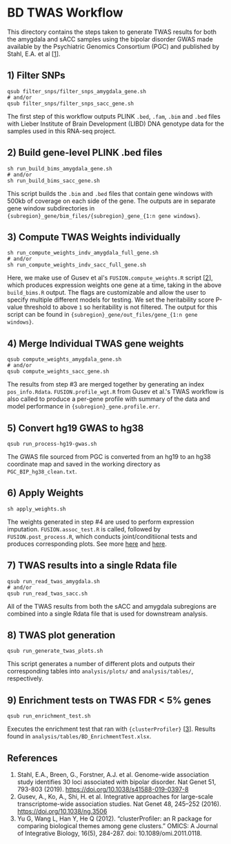 # BD TWAS Workflow
This directory contains the steps taken to generate TWAS results for both the amygdala and sACC samples using the bipolar disorder GWAS made available by the Psychiatric Genomics Consortium (PGC) and published by Stahl, E.A. et al [[1](#references)].

## 1) Filter SNPs

```
qsub filter_snps/filter_snps_amygdala_gene.sh
# and/or
qsub filter_snps/filter_snps_sacc_gene.sh
```

The first step of this workflow outputs PLINK `.bed`, `.fam`, `.bim` and `.bed` files with Lieber Institute of Brain Development (LIBD) DNA genotype data for the samples used in this RNA-seq project.

## 2) Build gene-level PLINK .bed files
```
sh run_build_bims_amygdala_gene.sh
# and/or
sh run_build_bims_sacc_gene.sh
```

This script builds the `.bim` and `.bed` files that contain gene windows with 500kb of coverage on each side of the gene. The outputs are in separate gene window subdirectories in `{subregion}_gene/bim_files/{subregion}_gene_{1:n gene windows}`.

## 3) Compute TWAS Weights individually
```
sh run_compute_weights_indv_amygdala_full_gene.sh
# and/or
sh run_compute_weights_indv_sacc_full_gene.sh
```

Here, we make use of Gusev et al's `FUSION.compute_weights.R` script [[2](#references)], which produces expression weights one gene at a time, taking in the above `build_bims.R` output. The flags are customizable and allow the user to specify multiple different models for testing. We set the heritability score P-value threshold to above `1` so heritability is not filtered. The output for this script can be found in `{subregion}_gene/out_files/gene_{1:n gene windows}`.

## 4) Merge Individual TWAS gene weights
```
qsub compute_weights_amygdala_gene.sh
# and/or
qsub compute_weights_sacc_gene.sh
```

The results from step #3 are merged together by generating an index `pos_info.Rdata`. `FUSION.profile_wgt.R` from Gusev et al.'s TWAS workflow is also called to produce a per-gene profile with summary of the data and model performance in `{subregion}_gene.profile.err`.

## 5) Convert hg19 GWAS to hg38
```
qsub run_process-hg19-gwas.sh
```

The GWAS file sourced from PGC is converted from an hg19 to an hg38 coordinate map and saved in the working directory as `PGC_BIP_hg38_clean.txt`.

## 6) Apply Weights
```
sh apply_weights.sh
```

The weights generated in step #4 are used to perform expression imputation. `FUSION.assoc_test.R` is called, followed by `FUSION.post_process.R`, which conducts joint/conditiional tests and produces corresponding plots. See more [here](http://gusevlab.org/projects/fusion/#typical-analysis-and-output) and [here](http://gusevlab.org/projects/fusion/#jointconditional-tests-and-plots).

## 7) TWAS results into a single Rdata file
```
qsub run_read_twas_amygdala.sh
# and/or
qsub run_read_twas_sacc.sh
```

All of the TWAS results from both the sACC and amygdala subregions are combined into a single Rdata file that is used for downstream analysis.

## 8) TWAS plot generation
```
qsub run_generate_twas_plots.sh
```

This script generates a number of different plots and outputs their corresponding tables into `analysis/plots/` and `analysis/tables/`, respectively.

## 9) Enrichment tests on TWAS FDR < 5% genes
```
qsub run_enrichment_test.sh
```

Executes the enrichment test that ran with `{clusterProfiler}` [[3](#references)]. Results found in `analysis/tables/BD_EnrichmentTest.xlsx`.

## References
1. Stahl, E.A., Breen, G., Forstner, A.J. et al. Genome-wide association study identifies 30 loci associated with bipolar disorder. Nat Genet 51, 793-803 (2019). https://doi.org/10.1038/s41588-019-0397-8
2. Gusev, A., Ko, A., Shi, H. et al. Integrative approaches for large-scale transcriptome-wide association studies. Nat Genet 48, 245–252 (2016). https://doi.org/10.1038/ng.3506
3. Yu G, Wang L, Han Y, He Q (2012). “clusterProfiler: an R package for comparing biological themes among gene clusters.” OMICS: A Journal of Integrative Biology, 16(5), 284-287. doi: 10.1089/omi.2011.0118.
